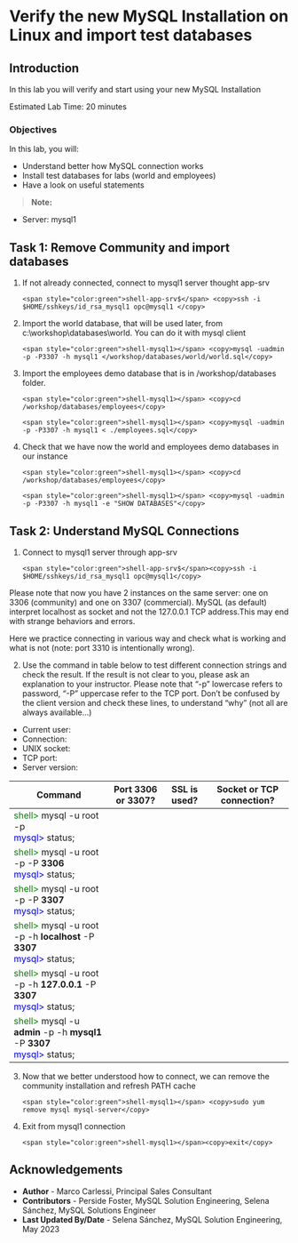 # Verify the new MySQL Installation on Linux and import test databases

## Introduction
In this lab you will verify and start using your new MySQL Installation

Estimated Lab Time: 20 minutes

### Objectives
In this lab, you will:
* Understand better how MySQL connection works   
* Install test databases for labs (world and employees)
* Have a look on useful statements

> **Note:** 
  * Server: mysql1

## Task 1: Remove Community and import databases

1. If not already connected, connect to mysql1 server thought app-srv
    ```
    <span style="color:green">shell-app-srv$</span> <copy>ssh -i $HOME/sshkeys/id_rsa_mysql1 opc@mysql1 </copy>
    ```

2. Import the world database, that will be used later, from c:\workshop\databases\world. You can do it with mysql client
    ```
    <span style="color:green">shell-mysql1></span> <copy>mysql -uadmin -p -P3307 -h mysql1 </workshop/databases/world/world.sql</copy>
    ```

3. Import the employees demo database that is in /workshop/databases folder.
    ```
    <span style="color:green">shell-mysql1></span> <copy>cd /workshop/databases/employees</copy>
    ```
    ```
    <span style="color:green">shell-mysql1></span> <copy>mysql -uadmin -p -P3307 -h mysql1 < ./employees.sql</copy>
    ```

4. Check that we have now the world and employees demo databases in our instance  
    ```
    <span style="color:green">shell-mysql1></span> <copy>cd /workshop/databases/employees</copy>
    ```
    ```
    <span style="color:green">shell-mysql1></span> <copy>mysql -uadmin -p -P3307 -h mysql1 -e "SHOW DATABASES"</copy>
    ```

## Task 2: Understand MySQL Connections

1. Connect to mysql1 server through app-srv
    ```
    <span style="color:green">shell-app-srv$</span><copy>ssh -i $HOME/sshkeys/id_rsa_mysql1 opc@mysql1</copy>
    ```
    
  Please note that now you have 2 instances on the same server: one on  3306 (community) and one on 3307 (commercial).
  MySQL (as default) interpret localhost as socket and not the 127.0.0.1 TCP address.This may end with strange behaviors and errors.


  Here we practice connecting in various way and check what is working and what is not (note: port 3310 is intentionally wrong).

2. Use the command in table below to test different connection strings and check the result. If the result is not clear to you, please ask an explanation to your instructor. Please note that “-p” lowercase refers to password, “-P” uppercase refer to the TCP port.
  Don’t be confused by the client version and check these lines, to understand “why” (not all are always available...)
  * Current user:
  * Connection:
  * UNIX socket:
  * TCP port:
  * Server version:

  | Command | Port 3306 or 3307? | SSL is used? | Socket or TCP connection? |
  | ------- | ------------------ | ------------ | ------------------------- |
  | <span style="color:green">shell></span> mysql -u root -p<br> <span style="color:blue"> mysql></span> status; |   |   |   |
  | <span style="color:green">shell></span> mysql -u root -p -P **3306** <br> <span style="color:blue"> mysql></span> status; |   |   |   |
  | <span style="color:green">shell></span> mysql -u root -p -P **3307** <br> <span style="color:blue"> mysql></span> status; |   |   |   |
  | <span style="color:green">shell></span> mysql -u root -p -h **localhost** -P **3307** <br> <span style="color:blue"> mysql></span> status; |   |   |   |
  | <span style="color:green">shell></span> mysql -u root -p -h **127.0.0.1** -P **3307** <br> <span style="color:blue"> mysql></span> status; |   |   |   |
  | <span style="color:green">shell></span> mysql -u **admin** -p -h **mysql1** -P **3307** <br> <span style="color:blue"> mysql></span> status; |   |   |   |

3. Now that we better understood how to connect, we can remove the community installation and refresh PATH cache 
    ```
    <span style="color:green">shell-mysql1></span> <copy>sudo yum remove mysql mysql-server</copy>
    ```

4. Exit from mysql1 connection
    ```
    <span style="color:green">shell-mysql1></span><copy>exit</copy>
    ```



## Acknowledgements
* **Author** - Marco Carlessi, Principal Sales Consultant
* **Contributors** -  Perside Foster, MySQL Solution Engineering, Selena Sánchez, MySQL Solutions Engineer
* **Last Updated By/Date** - Selena Sánchez, MySQL Solution Engineering, May 2023
